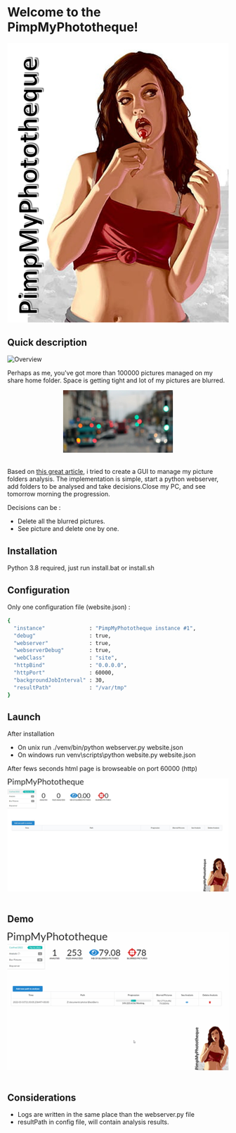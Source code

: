 # Welcome to the PimpMyPhototheque!


![PimpMyJDownloader](https://raw.githubusercontent.com/coxifred/PimpMyPhototheque/main/images_resources4wiki/PimpMyPhototheque.png)

## **Quick description**
![Overview](https://github.com/coxifred/PimpMyJDownloader/blob/master/images_resources4wiki/monkey.png?raw=true)

Perhaps as me, you've got more than 100000 pictures managed on my share home folder. Space is getting tight and lot of my pictures are blurred.

<center>
<img src="https://raw.githubusercontent.com/coxifred/PimpMyPhototheque/main/images_resources4wiki/blurred.jpg" width="250"/></center><br>

Based on <a href=https://pyimagesearch.com/2015/09/07/blur-detection-with-opencv/>this great article</a>, i tried to create a GUI to manage my picture folders analysis. The implementation is simple, start a python webserver, add folders to be analysed and take decisions.Close my PC, and see tomorrow morning the progression.

Decisions can be :

 - Delete all the blurred pictures.
 - See picture and delete one by one.

## **Installation**

  Python 3.8 required, just run install.bat or install.sh

## **Configuration**

  Only one configuration file (website.json) :
  ```sh
  {
    "instance"              : "PimpMyPhototheque instance #1",
    "debug"                 : true,
	"webserver"             : true,
    "webserverDebug"        : true,
    "webClass"              : "site",
    "httpBind"              : "0.0.0.0",
	"httpPort"              : 60000,
	"backgroundJobInterval" : 30,
	"resultPath"			: "/var/tmp"
}
```

## **Launch**

 After installation
  - On unix run ./venv/bin/python webserver.py website.json
  - On windows run venv\scripts\python website.py website.json
 
 After fews seconds html page is browseable on port 60000 (http)

<center>
<img src="https://raw.githubusercontent.com/coxifred/PimpMyPhototheque/main/images_resources4wiki/main.jpg" width="800"/></center><br>

## **Demo**

<center>
<img src="https://raw.githubusercontent.com/coxifred/PimpMyPhototheque/main/images_resources4wiki/demo.gif" width="800"/></center><br>

## **Considerations**

- Logs are written in the same place than the webserver.py file
- resultPath in config file, will contain analysis results.

